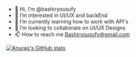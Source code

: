 - 👋 Hi, I’m @bashiryousufy
- 👀 I’m interested in UI/UX and backEnd
- 🌱 I’m currently learning how to work with API's
- 💞️ I’m looking to collaborate on UI/UX Designs
- 📫 How to reach me Bashiryousufy@gmail.com

<!---
bashiryousufy/bashiryousufy is a ✨ special ✨ repository because its `README.md` (this file) appears on your GitHub profile.
You can click the Preview link to take a look at your changes.
--->


[![Anurag's GitHub stats](https://github-readme-stats.vercel.app/api?username=bashiryousufy)](https://github.com/anuraghazra/github-readme-stats)
